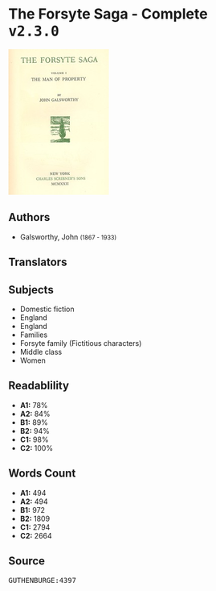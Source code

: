 # The Forsyte Saga - Complete <kbd>v2.3.0</kbd>

![](./cover.medium.jpg "")

## Authors


 - Galsworthy, John <small>(1867 - 1933)</small>

## Translators



## Subjects


 - Domestic fiction
 - England
 - England
 - Families
 - Forsyte family (Fictitious characters)
 - Middle class
 - Women

## Readablility


 - **A1:** 78%
 - **A2:** 84%
 - **B1:** 89%
 - **B2:** 94%
 - **C1:** 98%
 - **C2:** 100%

## Words Count


 - **A1:** 494
 - **A2:** 494
 - **B1:** 972
 - **B2:** 1809
 - **C1:** 2794
 - **C2:** 2664

## Source


<kbd>GUTHENBURGE:4397</kbd>
